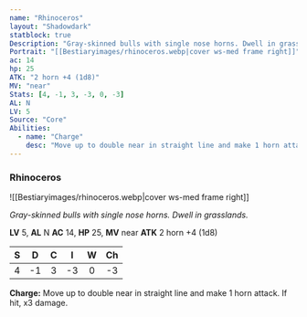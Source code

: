 ```yaml
---
name: "Rhinoceros"
layout: "Shadowdark"
statblock: true
Description: "Gray-skinned bulls with single nose horns. Dwell in grasslands."
Portrait: "[[Bestiaryimages/rhinoceros.webp|cover ws-med frame right]]"
ac: 14
hp: 25
ATK: "2 horn +4 (1d8)"
MV: "near"
Stats: [4, -1, 3, -3, 0, -3]
AL: N
LV: 5
Source: "Core"
Abilities:
  - name: "Charge"
    desc: "Move up to double near in straight line and make 1 horn attack. If hit, x3 damage."
---
```


### Rhinoceros

![[Bestiaryimages/rhinoceros.webp|cover ws-med frame right]]

_Gray-skinned bulls with single nose horns. Dwell in grasslands._

**LV** 5, **AL** N
**AC** 14, **HP** 25, **MV** near
**ATK** 2 horn +4 (1d8)

|  S  |  D  |  C  |  I  |  W  |  Ch  |
|:---:|:---:|:---:|:---:|:---:|:----:|
| 4 | -1 | 3 | -3 | 0 | -3 |

**Charge:** Move up to double near in straight line and make 1 horn attack. If hit, x3 damage.

